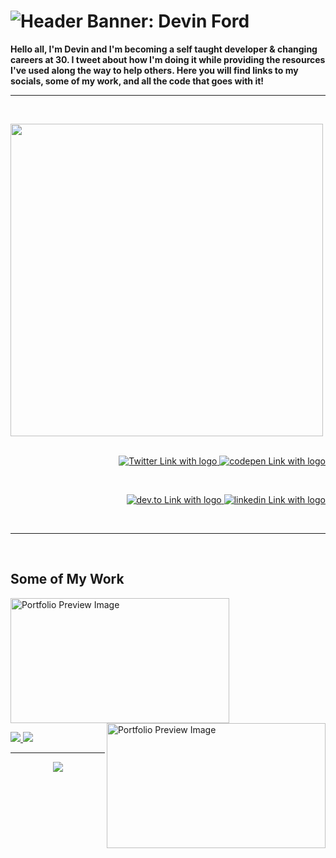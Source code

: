 # ![Header Banner: Devin Ford](https://i.imgur.com/6s3fSii.png)

**Hello all, I'm Devin and I'm becoming a self taught developer & changing careers at 30. I tweet about how I'm doing it while providing the resources I've used along the way to help others. Here you will find links to my socials, some of my work, and all the code that goes with it!**

---

<br>

<p>
  <a href="https:/twitter.com/devindford"><img width="500" align='left' src="https://i.imgur.com/0lCN0e1.png"></a>
</p>
&nbsp;

<p align='right'>
<a href="https://twitter.com/intent/follow?screen_name=devindford">
  <img src="https://img.shields.io/twitter/follow/devindford?style=social" alt="Twitter Link with logo">
</a> 
<a href="https://codepen.io/devindford">
  <img src="https://img.shields.io/badge/CodePen-Follow-lightgrey?style=social&logo=CodePen" alt="codepen Link with logo">
</a> 
</p>  
&nbsp;

<p align='right'>
  <a href="https://dev.to/devindford">
  <img src="https://img.shields.io/badge/Blog%20on%20Dev.to-Follow-lightgrey?style=social&logo=dev.to" alt="dev.to Link with logo">
</a> 
<a href="https://linkedin.com/in/devindford">
  <img src="https://img.shields.io/badge/LinkedIn-Connect-blue?style=social&logo=LinkedIn" alt="linkedin Link with logo">
</a> 
</p>

<br>

---

<br>

## Some of My Work

<p align='left'>
<a href="https://devinford.dev">
  <img src="https://i.imgur.com/cmQCcHU.png" alt="Portfolio Preview Image" height="200" width="350">
</a>  
  
<a href="https://arsensgym.netlify.app/">
  <img src="https://i.imgur.com/i1fTnWx.png" alt="Portfolio Preview Image" height="200" width="350" align="right">
</a> 
  </p>
  <p align="left"> 
  <a href="https://devinford.dev">
  <img src="https://i.imgur.com/bTdVKCt.png"> 
  </a>
  <a href="https://arsensgym.netlify.app/">
    <img src="https://i.imgur.com/v871Mt7.png" > 
  </a>
  </p>


---

<p align='center'>
<img align='center' src="https://visitor-badge.glitch.me/badge?page_id=devindford.visitor-badge">
<p/>

<!--
**devindford/devindford** is a ✨ _special_ ✨ repository because its `README.md` (this file) appears on your GitHub profile.

Here are some ideas to get you started:

- 🔭 I’m currently working on ...
- 🌱 I’m currently learning ...
- 👯 I’m looking to collaborate on ...
- 🤔 I’m looking for help with ...
- 💬 Ask me about ...
- 📫 How to reach me: ...
- 😄 Pronouns: ...
- ⚡ Fun fact: ...
-->
